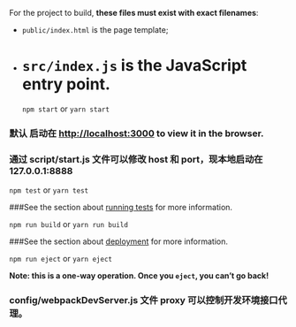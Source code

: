 For the project to build, **these files must exist with exact filenames**:

-   `public/index.html` is the page template;
-   # `src/index.js` is the JavaScript entry point.


    `npm start` or `yarn start`

### 默认 启动在 [http://localhost:3000](http://localhost:3000) to view it in the browser.

### 通过 script/start.js 文件可以修改 host 和 port，现本地启动在 127.0.0.1:8888

`npm test` or `yarn test`

###See the section about [running tests](#running-tests) for more information.

`npm run build` or `yarn run build`

###See the section about [deployment](#deployment) for more information.

`npm run eject` or `yarn eject`

**Note: this is a one-way operation. Once you `eject`, you can’t go back!**

### config/webpackDevServer.js 文件 proxy 可以控制开发环境接口代理。

